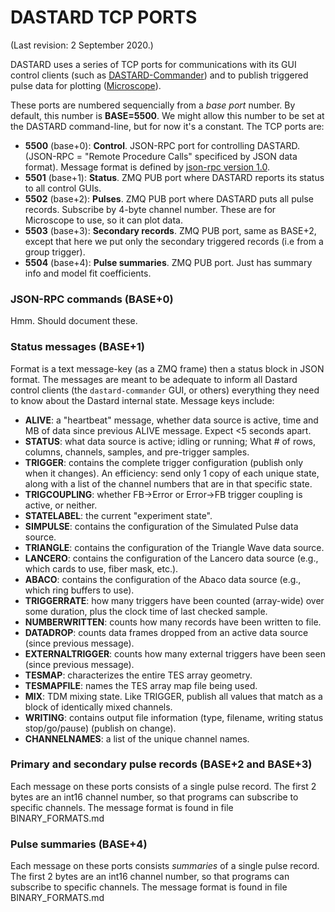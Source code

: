 # DASTARD TCP PORTS

(Last revision: 2 September 2020.)

DASTARD uses a series of TCP ports for communications with its GUI control
clients (such as [DASTARD-Commander](https://github.com/usnistgov/dastard-commander)) and to publish triggered pulse data for plotting
([Microscope](https://github.com/usnistgov/microscope)).

These ports are numbered sequencially from a *base port* number. By default,
this number is **BASE=5500**. We might allow this number to be set at the
DASTARD command-line, but for now it's a constant.  The TCP ports are:

* **5500** (base+0): **Control**. JSON-RPC port for controlling DASTARD.  (JSON-RPC = "Remote Procedure Calls" specificed by JSON data format). Message format is defined by [json-rpc version 1.0](http://www.jsonrpc.org/specification_v1).
* **5501** (base+1): **Status**. ZMQ PUB port where DASTARD reports its status to all control GUIs.
* **5502** (base+2): **Pulses**. ZMQ PUB port where DASTARD puts all pulse records. Subscribe by 4-byte channel number. These are for Microscope to use, so it can plot data.
* **5503** (base+3): **Secondary records**. ZMQ PUB port, same as BASE+2, except that here we put only the secondary triggered records (i.e from a group trigger).
* **5504** (base+4): **Pulse summaries**. ZMQ PUB port. Just has summary info and model fit coefficients.

### JSON-RPC commands (BASE+0)

Hmm. Should document these.

### Status messages (BASE+1)
Format is a text message-key (as a ZMQ frame) then a status block in JSON format. The messages are meant to be adequate to inform all Dastard control clients (the `dastard-commander` GUI, or others) everything they need to know about the Dastard internal state. Message keys include:

* **ALIVE**: a "heartbeat" message, whether data source is active, time and MB of data since previous ALIVE message. Expect <5 seconds apart.
* **STATUS**: what data source is active; idling or running;  What # of rows, columns, channels, samples, and pre-trigger samples.
* **TRIGGER**: contains the complete trigger configuration (publish only when it changes). An efficiency: send only 1 copy of each unique state, along with a list of the channel numbers that are in that specific state.
* **TRIGCOUPLING**: whether FB->Error or Error->FB trigger coupling is active, or neither.
* **STATELABEL**: the current "experiment state".
* **SIMPULSE**: contains the configuration of the Simulated Pulse data source.
* **TRIANGLE**: contains the configuration of the Triangle Wave data source.
* **LANCERO**: contains the configuration of the Lancero data source (e.g., which cards to use, fiber mask, etc.).
* **ABACO**: contains the configuration of the Abaco data source (e.g., which ring buffers to use).
* **TRIGGERRATE**: how many triggers have been counted (array-wide) over some duration, plus the clock time of last checked sample.
* **NUMBERWRITTEN**: counts how many records have been written to file.
* **DATADROP**: counts data frames dropped from an active data source (since previous message).
* **EXTERNALTRIGGER**: counts how many external triggers have been seen (since previous message).
* **TESMAP**: characterizes the entire TES array geometry.
* **TESMAPFILE**: names the TES array map file being used.
* **MIX**: TDM mixing state. Like TRIGGER, publish all values that match as a block of identically mixed channels.
* **WRITING**: contains output file information (type, filename, writing status stop/go/pause) (publish on change).
* **CHANNELNAMES**: a list of the unique channel names.

### Primary and secondary pulse records (BASE+2 and BASE+3)

Each message on these ports consists of a single pulse record. The first 2 bytes are an int16 channel number, so that programs can subscribe to specific channels. The message format is found in file BINARY_FORMATS.md

### Pulse summaries (BASE+4)

Each message on these ports consists _summaries_ of a single pulse record. The first 2 bytes are an int16 channel number, so that programs can subscribe to specific channels. The message format is found in file BINARY_FORMATS.md
